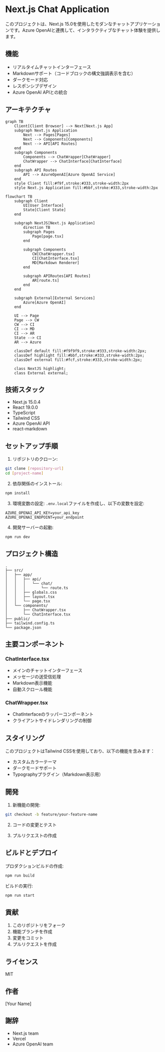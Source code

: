 # Next.js Chat Application

このプロジェクトは、Next.js 15.0を使用したモダンなチャットアプリケーションです。Azure OpenAIと連携して、インタラクティブなチャット体験を提供します。

## 機能

- リアルタイムチャットインターフェース
- Markdownサポート（コードブロックの構文強調表示を含む）
- ダークモード対応
- レスポンシブデザイン
- Azure OpenAI APIとの統合

## アーキテクチャ

```mermaid
graph TB
    Client[Client Browser] --> Next[Next.js App]
    subgraph Next.js Application
        Next --> Pages[Pages]
        Next --> Components[Components]
        Next --> API[API Routes]
    end
    subgraph Components
        Components --> ChatWrapper[ChatWrapper]
        ChatWrapper --> ChatInterface[ChatInterface]
    end
    subgraph API Routes
        API --> AzureOpenAI[Azure OpenAI Service]
    end
    style Client fill:#f9f,stroke:#333,stroke-width:2px
    style Next.js Application fill:#bbf,stroke:#333,stroke-width:2px
```

```mermaid
flowchart TB
    subgraph Client
        UI[User Interface]
        State[Client State]
    end

    subgraph NextJS[Next.js Application]
        direction TB
        subgraph Pages
            Page[page.tsx]
        end
        
        subgraph Components
            CW[ChatWrapper.tsx]
            CI[ChatInterface.tsx]
            MD[Markdown Renderer]
        end
        
        subgraph APIRoutes[API Routes]
            AR[route.ts]
        end
    end
    
    subgraph External[External Services]
        Azure[Azure OpenAI]
    end

    UI --> Page
    Page --> CW
    CW --> CI
    CI --> MD
    CI --> AR
    State --> CI
    AR --> Azure

    classDef default fill:#f9f9f9,stroke:#333,stroke-width:2px;
    classDef highlight fill:#bbf,stroke:#333,stroke-width:2px;
    classDef external fill:#fcf,stroke:#333,stroke-width:2px;
    
    class NextJS highlight;
    class External external;
```





## 技術スタック

- Next.js 15.0.4
- React 19.0.0
- TypeScript
- Tailwind CSS
- Azure OpenAI API
- react-markdown

## セットアップ手順

1. リポジトリのクローン:
```bash
git clone [repository-url]
cd [project-name]
```

2. 依存関係のインストール:
```bash
npm install
```

3. 環境変数の設定:
`.env.local`ファイルを作成し、以下の変数を設定:
```env
AZURE_OPENAI_API_KEY=your_api_key
AZURE_OPENAI_ENDPOINT=your_endpoint
```

4. 開発サーバーの起動:
```bash
npm run dev
```

## プロジェクト構造

```
.
├── src/
│   ├── app/
│   │   ├── api/
│   │   │   └── chat/
│   │   │       └── route.ts
│   │   ├── globals.css
│   │   ├── layout.tsx
│   │   └── page.tsx
│   └── components/
│       ├── ChatWrapper.tsx
│       └── ChatInterface.tsx
├── public/
├── tailwind.config.ts
└── package.json
```

## 主要コンポーネント

### ChatInterface.tsx
- メインのチャットインターフェース
- メッセージの送受信処理
- Markdown表示機能
- 自動スクロール機能

### ChatWrapper.tsx
- ChatInterfaceのラッパーコンポーネント
- クライアントサイドレンダリングの制御

## スタイリング

このプロジェクトはTailwind CSSを使用しており、以下の機能を含みます：

- カスタムカラーテーマ
- ダークモードサポート
- Typographyプラグイン（Markdown表示用）

## 開発

1. 新機能の開発:
```bash
git checkout -b feature/your-feature-name
```

2. コードの変更とテスト

3. プルリクエストの作成

## ビルドとデプロイ

プロダクションビルドの作成:
```bash
npm run build
```

ビルドの実行:
```bash
npm run start
```

## 貢献

1. このリポジトリをフォーク
2. 機能ブランチを作成
3. 変更をコミット
4. プルリクエストを作成

## ライセンス

MIT

## 作者

[Your Name]

## 謝辞

- Next.js team
- Vercel
- Azure OpenAI team


